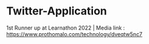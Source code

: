 # Twitter-Application
1st Runner up at Learnathon 2022 | Media link : https://www.prothomalo.com/technology/dveqtw5nc7

